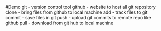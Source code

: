 #Demo
git - version control tool 
github - website to host all git repository 
clone - bring files from github to local machine
add - track files to git 
commit - save files in git 
push - upload git commits to remote repo like github
pull - download from git hub to local machine
